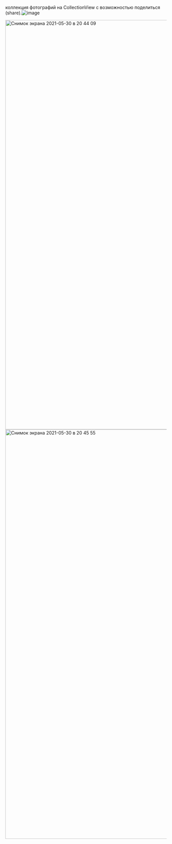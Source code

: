 коллекция фотографий на CollectionView с возможностью поделиться (share).![image](https://user-images.githubusercontent.com/31091846/120117854-f768e000-c197-11eb-8381-7b67c8162f58.png)

<img width="1280" alt="Снимок экрана 2021-05-30 в 20 44 09" src="https://user-images.githubusercontent.com/31091846/120117861-02237500-c198-11eb-9957-549dbe1c77ba.png">
<img width="1280" alt="Снимок экрана 2021-05-30 в 20 45 55" src="https://user-images.githubusercontent.com/31091846/120117857-fd5ec100-c197-11eb-8bc3-99b00f963fd5.png">
